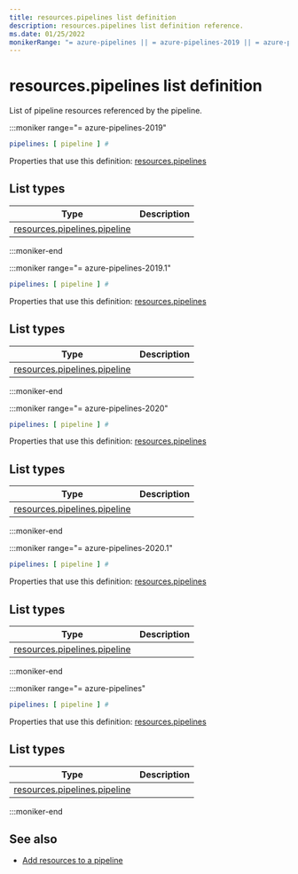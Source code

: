 ```yaml
---
title: resources.pipelines list definition
description: resources.pipelines list definition reference.
ms.date: 01/25/2022
monikerRange: "= azure-pipelines || = azure-pipelines-2019 || = azure-pipelines-2019.1 || = azure-pipelines-2020 || = azure-pipelines-2020.1"
---
```


# resources.pipelines list definition


List of pipeline resources referenced by the pipeline.


:::moniker range="= azure-pipelines-2019"

<!-- :::api-definition signature="pipelineResources[pipelineResource]" version="azure-pipelines-2019"::: -->

```yaml
pipelines: [ pipeline ] # 
```


Properties that use this definition: [resources.pipelines](resources.md)

## List types

| Type     | Description |
|----------|-------------|
| [resources.pipelines.pipeline](resources-pipelines-pipeline.md) |  |

<!-- :::api-definition-end::: -->

:::moniker-end

:::moniker range="= azure-pipelines-2019.1"

<!-- :::api-definition signature="pipelineResources[pipelineResource]" version="azure-pipelines-2019.1"::: -->

```yaml
pipelines: [ pipeline ] # 
```


Properties that use this definition: [resources.pipelines](resources.md)

## List types

| Type     | Description |
|----------|-------------|
| [resources.pipelines.pipeline](resources-pipelines-pipeline.md) |  |

<!-- :::api-definition-end::: -->

:::moniker-end

:::moniker range="= azure-pipelines-2020"

<!-- :::api-definition signature="pipelineResources[pipelineResource]" version="azure-pipelines-2020"::: -->

```yaml
pipelines: [ pipeline ] # 
```


Properties that use this definition: [resources.pipelines](resources.md)

## List types

| Type     | Description |
|----------|-------------|
| [resources.pipelines.pipeline](resources-pipelines-pipeline.md) |  |

<!-- :::api-definition-end::: -->

:::moniker-end

:::moniker range="= azure-pipelines-2020.1"

<!-- :::api-definition signature="pipelineResources[pipelineResource]" version="azure-pipelines-2020.1"::: -->

```yaml
pipelines: [ pipeline ] # 
```


Properties that use this definition: [resources.pipelines](resources.md)

## List types

| Type     | Description |
|----------|-------------|
| [resources.pipelines.pipeline](resources-pipelines-pipeline.md) |  |

<!-- :::api-definition-end::: -->

:::moniker-end

:::moniker range="= azure-pipelines"

<!-- :::api-definition signature="pipelineResources[pipelineResource]" version="azure-pipelines"::: -->

```yaml
pipelines: [ pipeline ] # 
```


Properties that use this definition: [resources.pipelines](resources.md)

## List types

| Type     | Description |
|----------|-------------|
| [resources.pipelines.pipeline](resources-pipelines-pipeline.md) |  |

<!-- :::api-definition-end::: -->

:::moniker-end


<!-- Remarks -->


<!-- Examples -->


## See also

- [Add resources to a pipeline](/azure/devops/pipelines/process/resources)



